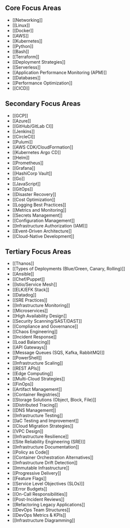 ## Core Focus Areas

- [[Networking]]
- [[Linux]]
- [[Docker]]
- [[AWS]]
- [[Kubernetes]]
- [[Python]]
- [[Bash]]
- [[Terraform]]
- [[Deployment Strategies]]
- [[Serverless]]
- [[Application Performance Monitoring (APM)]]
- [[Databases]]
- [[Performance Optimization]]
- [[CICD]]

## Secondary Focus Areas

- [[GCP]]
- [[Azure]]
- [[GitHub/GitLab CI]]
- [[Jenkins]]
- [[CircleCI]]
- [[Pulumi]]  
- [[AWS CDK/CloudFormation]] 
- [[Kubernetes Argo CD]]  
- [[Helm]]  
- [[Prometheus]]  
- [[Grafana]]  
- [[HashiCorp Vault]]  
- [[Go]]  
- [[JavaScript]]  
- [[GitOps]]  
- [[Disaster Recovery]]  
- [[Cost Optimization]]  
- [[Logging Best Practices]]  
- [[Metrics and Monitoring]]  
- [[Secrets Management]]  
- [[Configuration Management]]
- [[Infrastructure Authorization (IAM)]]  
- [[Event-Driven Architecture]]  
- [[Cloud-Native Development]]  

## Tertiary Focus Areas

- [[Thanos]]
- [[Types of Deployments (Blue/Green, Canary, Rolling)]]  
- [[Ansible]]  
- [[Chef/Puppet]]  
- [[Istio/Service Mesh]]  
- [[ELK/EFK Stack]]  
- [[Datadog]]  
- [[SRE Practices]]  
- [[Infrastructure Monitoring]]  
- [[Microservices]]  
- [[High Availability Design]]  
- [[Security Scanning/SAST/DAST]]  
- [[Compliance and Governance]]  
- [[Chaos Engineering]]  
- [[Incident Response]]  
- [[Load Balancing]]  
- [[API Gateways]]  
- [[Message Queues (SQS, Kafka, RabbitMQ)]]  
- [[PowerShell]]  
- [[Infrastructure Scaling]]  
- [[REST APIs]]  
- [[Edge Computing]]  
- [[Multi-Cloud Strategies]]  
- [[FinOps]]  
- [[Artifact Management]]  
- [[Container Registries]]  
- [[Storage Solutions (Object, Block, File)]]  
- [[Distributed Tracing]]  
- [[DNS Management]]  
- [[Infrastructure Testing]]  
- [[IaC Testing and Improvement]]  
- [[Cloud Migration Strategies]]  
- [[VPC Design]]  
- [[Infrastructure Resilience]]  
- [[Site Reliability Engineering (SRE)]]  
- [[Infrastructure Documentation]]  
- [[Policy as Code]]  
- [[Container Orchestration Alternatives]]  
- [[Infrastructure Drift Detection]]  
- [[Immutable Infrastructure]]  
- [[Progressive Delivery]]  
- [[Feature Flags]]  
- [[Service Level Objectives (SLOs)]]  
- [[Error Budgets]]  
- [[On-Call Responsibilities]]  
- [[Post-Incident Reviews]]  
- [[Refactoring Legacy Applications]]  
- [[DevOps Team Structures]]  
- [[DevOps Metrics & KPIs]]  
- [[Infrastructure Diagramming]]  